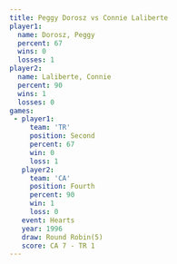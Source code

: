 ```yaml
---
title: Peggy Dorosz vs Connie Laliberte
player1:                 
  name: Dorosz, Peggy    
  percent: 67            
  wins: 0                
  losses: 1              
player2:                 
  name: Laliberte, Connie
  percent: 90            
  wins: 1                
  losses: 0              
games:
 - player1:          
     team: 'TR'      
     position: Second
     percent: 67     
     win: 0          
     loss: 1         
   player2:          
     team: 'CA'      
     position: Fourth
     percent: 90     
     win: 1          
     loss: 0         
   event: Hearts       
   year: 1996          
   draw: Round Robin(5)
   score: CA 7 - TR 1  
---
```

